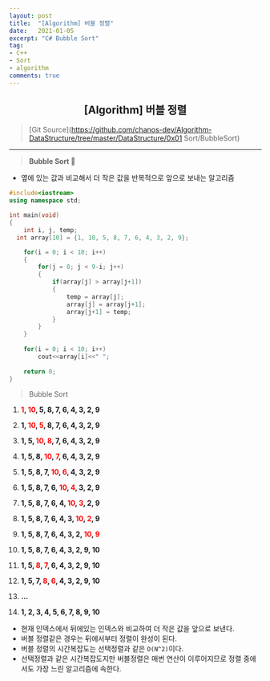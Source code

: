 ```yaml
---
layout: post
title:  "[Algorithm] 버블 정렬"
date:   2021-01-05
excerpt: "C# Bubble Sort"
tag: 
- C++
- Sort
- algorithm
comments: true
---
```


## <center>[Algorithm] 버블 정렬</center>  

>[Git Source](https://github.com/chanos-dev/Algorithm-DataStructure/tree/master/DataStructure/0x01 Sort/BubbleSort)

---

> <b> Bubble Sort </b> 🧼
 
- 옆에 있는 값과 비교해서 더 작은 값을 반복적으로 앞으로 보내는 알고리즘

```cpp
#include<iostream>
using namespace std;

int main(void)
{
	int i, j, temp;
  int array[10] = {1, 10, 5, 8, 7, 6, 4, 3, 2, 9};

	for(i = 0; i < 10; i++)
	{
		for(j = 0; j < 9-i; j++)
		{
			if(array[j] > array[j+1])
			{
				temp = array[j];
				array[j] = array[j+1];
				array[j+1] = temp;
			}
		}
	}
	
	for(i = 0; i < 10; i++)
		cout<<array[i]<<" ";
	
	return 0;
}
``` 

> Bubble Sort

 1. **<span style="color:red">1</span>, <span style="color:red">10</span>, 5, 8, 7, 6, 4, 3, 2, 9**

 2. **1, <span style="color:red">10</span>, <span style="color:red">5</span>, 8, 7, 6, 4, 3, 2, 9**

 3. **1, 5, <span style="color:red">10</span>, <span style="color:red">8</span>, 7, 6, 4, 3, 2, 9**

 4. **1, 5, 8, <span style="color:red">10</span>, <span style="color:red">7</span>, 6, 4, 3, 2, 9**

 5. **1, 5, 8, 7, <span style="color:red">10</span>, <span style="color:red">6</span>, 4, 3, 2, 9**

 6. **1, 5, 8, 7, 6, <span style="color:red">10</span>, <span style="color:red">4</span>, 3, 2, 9**

 7. **1, 5, 8, 7, 6, 4, <span style="color:red">10</span>, <span style="color:red">3</span>, 2, 9**

 8. **1, 5, 8, 7, 6, 4, 3, <span style="color:red">10</span>, <span style="color:red">2</span>, 9**

 9. **1, 5, 8, 7, 6, 4, 3, 2, <span style="color:red">10</span>, <span style="color:red">9</span>**

 10. **1, 5, 8, 7, 6, 4, 3, 2, 9, 10**

 11. **1, 5, <span style="color:red">8</span>, <span style="color:red">7</span>, 6, 4, 3, 2, 9, 10**

 12. **1, 5, 7, <span style="color:red">8</span>, <span style="color:red">6</span>, 4, 3, 2, 9, 10**

 13. **...**

 14. **1, 2, 3, 4, 5, 6, 7, 8, 9, 10**

- 현재 인덱스에서 뒤에있는 인덱스와 비교하여 더 작은 값을 앞으로 보낸다.
- 버블 정렬같은 경우는 뒤에서부터 정렬이 완성이 된다.
- 버블 정렬의 시간복잡도는 선택정렬과 같은 `O(N^2)`이다.
- 선택정렬과 같은 시간복잡도지만 버블정렬은 매번 연산이 이루어지므로 정렬 중에서도 가장 느린 알고리즘에 속한다.